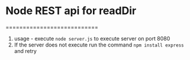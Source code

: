 # Node REST api for readDir
===========================
1. usage - execute `node server.js` to execute server on port 8080
2. If the server does not execute run the command `npm install express` and retry
